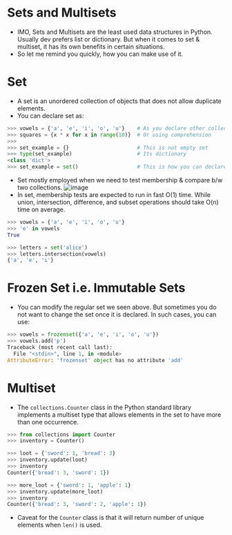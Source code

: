 # Sets and Multisets

- IMO, Sets and Multisets are the least used data structures in Python. Usually dev prefers list or dictionary. But when it comes to set & multiset, it has its own benefits in certain situations.
- So let me remind you quickly, how you can make use of it.

# Set
- A set is an unordered collection of objects that does not allow duplicate elements.
- You can declare set as:
```python
>>> vowels = {'a', 'e', 'i', 'o', 'u'}    # As you declare other collections
>>> squares = {x * x for x in range(10)}  # Or using comprehension
>>> 
>>> set_example = {}                      # This is not empty set
>>> type(set_example)                     # Its dictionary
<class 'dict'>
>>> set_example = set()                   # This is how you can declare empty set
```
- Set mostly employed when we need to test membership & compare b/w two collections.
![image](https://www.learnbyexample.org/wp-content/uploads/python/Python-Set-Operatioons.png)
- In set, membership tests are expected to run in fast O(1) time. While union, intersection, difference, and subset operations should take O(n) time on average. 
```python
>>> vowels = {'a', 'e', 'i', 'o', 'u'}
>>> 'e' in vowels
True

>>> letters = set('alice')
>>> letters.intersection(vowels)
{'a', 'e', 'i'}
```

# Frozen Set i.e. Immutable Sets
- You can modify the regular set we seen above. But sometimes you do not want to change the set once it is declared. In such cases, you can use:
```python
>>> vowels = frozenset({'a', 'e', 'i', 'o', 'u'})     
>>> vowels.add('p')
Traceback (most recent call last):
  File "<stdin>", line 1, in <module>
AttributeError: 'frozenset' object has no attribute 'add'
```

# Multiset
- The `collections.Counter` class in the Python standard library implements a multiset type that allows elements in the set to
have more than one occurrence.
```python
>>> from collections import Counter
>>> inventory = Counter()

>>> loot = {'sword': 1, 'bread': 3}
>>> inventory.update(loot)
>>> inventory
Counter({'bread': 3, 'sword': 1})

>>> more_loot = {'sword': 1, 'apple': 1}
>>> inventory.update(more_loot)
>>> inventory
Counter({'bread': 3, 'sword': 2, 'apple': 1})
```
- Caveat for the `Counter` class is that it will return number of unique elements when `len()` is used.
